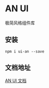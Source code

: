 # AN UI

极简风格组件库

## 安装

`npm i ui-an --save`

## 文档地址

[AN UI 文档](https://bianliuzhu.github.io/an-ui/)

